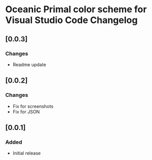 <!-- Keep a Changelog guide -> https://keepachangelog.com -->

# Oceanic Primal color scheme for Visual Studio Code Changelog

## [0.0.3]

### Changes

- Readme update

## [0.0.2]

### Changes

- Fix for screenshots
- Fix for JSON

## [0.0.1]

### Added

- Initial release
